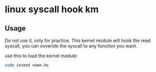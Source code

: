# linux syscall hook km
  
## Usage
 Do not use it, only for practice.
 This kernel module will hook the read syscall,
 you can ovveride the syscall to any function you want.
 
use this to load the kernel module:
```bash
sudo insmod name.ko
```

